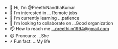 - 👋 Hi, I’m @PreethiNandhaKumar
- 👀 I’m interested in ... Remote jobs
- 🌱 I’m currently learning ...patience
- 💞️ I’m looking to collaborate on ...Good organization
- 📫 How to reach me ...preethi.m1994@gmail.com
- 😄 Pronouns: ...She
- ⚡ Fun fact: ...My life 

<!---
PreethiNandhaKumar/PreethiNandhaKumar is a ✨ special ✨ repository because its `README.md` (this file) appears on your GitHub profile.
You can click the Preview link to take a look at your changes.
--->
